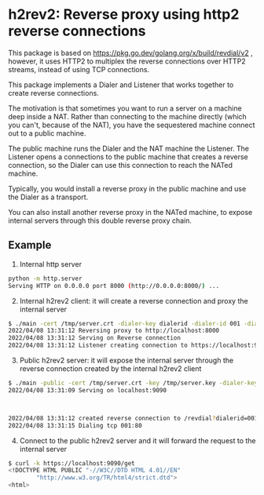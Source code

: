 # h2rev2: Reverse proxy using http2 reverse connections

This package is based on https://pkg.go.dev/golang.org/x/build/revdial/v2 , however,
it uses HTTP2 to multiplex the reverse connections over HTTP2 streams, instead of using TCP connections.

This package implements a Dialer and Listener that works together to create reverse connections.

The motivation is that sometimes you want to run a server on a machine deep inside a NAT. 
Rather than connecting to the machine directly (which you can't, because of the NAT),
you have the sequestered machine connect out to a public machine.

The public machine runs the Dialer and the NAT machine the Listener.
The Listener opens a connections to the public machine that creates a reverse connection, so
the Dialer can use this connection to reach the NATed machine.

Typically, you would install a reverse proxy in the public machine and use the Dialer as a transport.

You can also install another reverse proxy in the NATed machine, to expose internal servers through this double reverse proxy chain.


## Example

1. Internal http server

```sh
python -m http.server
Serving HTTP on 0.0.0.0 port 8000 (http://0.0.0.0:8000/) ... 
```

2. Internal h2rev2 client: it will create a reverse connection and proxy the internal server

```sh
$ ./main -cert /tmp/server.crt -dialer-key dialerid -dialer-id 001 -dialer-path /revdial -proxy-host http://localhost:8000 localhost 9090
2022/04/08 13:31:12 Reversing proxy to http://localhost:8000
2022/04/08 13:31:12 Serving on Reverse connection
2022/04/08 13:31:12 Listener creating connection to https://localhost:9090/revdial?dialerid=001

```

3. Public h2rev2 server: it will expose the internal server through the reverse connection created by the internal h2rev2 client

```sh
$ ./main -public -cert /tmp/server.crt -key /tmp/server.key -dialer-key dialerid -dialer-id 001 -dialer-path /revdial localhost 9090
2022/04/08 13:31:09 Serving on localhost:9090



2022/04/08 13:31:12 created reverse connection to /revdial?dialerid=001 127.0.0.1:36742 id 001
2022/04/08 13:31:15 Dialing tcp 001:80
```

4. Connect to the public h2rev2 server and it will forward the request to the internal server

```sh
$ curl -k https://localhost:9090/get
<!DOCTYPE HTML PUBLIC "-//W3C//DTD HTML 4.01//EN"
        "http://www.w3.org/TR/html4/strict.dtd">
<html>
```
